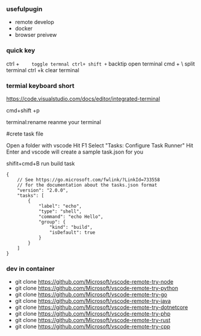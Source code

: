 
### usefulpugin
- remote develop
- docker
- browser preivew


### quick key

ctrl + `    toggle termnal
ctrl+ shift +`    backtip  open terminal
cmd + \  split terminal
ctrl +k  clear terminal

### termial keyboard short

https://code.visualstudio.com/docs/editor/integrated-terminal



cmd+shift +p   

terminal:rename    reanme your terminal 


#crete task file 

Open a folder with vscode
Hit F1
Select "Tasks: Configure Task Runner"
Hit Enter and vscode will create a sample task.json for you

shifit+cmd+B  run build task

```
{
    // See https://go.microsoft.com/fwlink/?LinkId=733558
    // for the documentation about the tasks.json format
    "version": "2.0.0",
    "tasks": [
        {
            "label": "echo",
            "type": "shell",
            "command": "echo Hello",
            "group": {
                "kind": "build",
                "isDefault": true
            }
        }
    ]
}
```


### dev  in container

- git clone https://github.com/Microsoft/vscode-remote-try-node
- git clone https://github.com/Microsoft/vscode-remote-try-python
- git clone https://github.com/Microsoft/vscode-remote-try-go
- git clone https://github.com/Microsoft/vscode-remote-try-java
- git clone https://github.com/Microsoft/vscode-remote-try-dotnetcore
- git clone https://github.com/Microsoft/vscode-remote-try-php
- git clone https://github.com/Microsoft/vscode-remote-try-rust
- git clone https://github.com/Microsoft/vscode-remote-try-cpp
